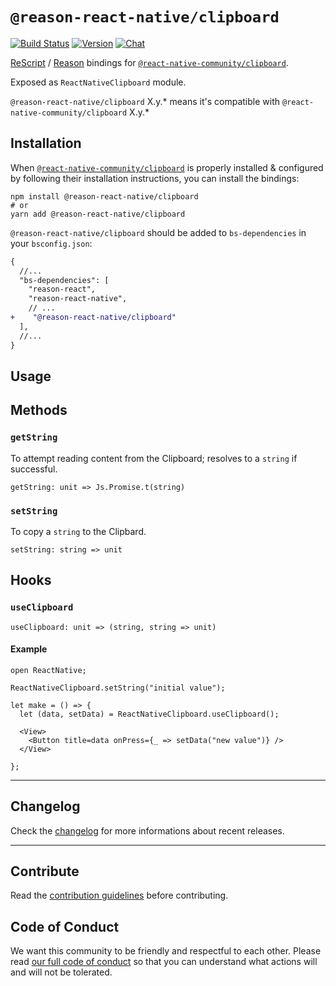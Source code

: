 # `@reason-react-native/clipboard`

[![Build Status](https://github.com/reason-react-native/clipboard/workflows/Build/badge.svg)](https://github.com/reason-react-native/clipboard/actions)
[![Version](https://img.shields.io/npm/v/@reason-react-native/clipboard.svg)](https://www.npmjs.com/@reason-react-native/clipboard)
[![Chat](https://img.shields.io/discord/235176658175262720.svg?logo=discord&colorb=blue)](https://reason-react-native.github.io/discord/)

[ReScript](https://rescript-lang.org) / [Reason](https://reasonml.github.io) bindings for
[`@react-native-community/clipboard`](https://github.com/react-native-clipboard/clipboard).

Exposed as `ReactNativeClipboard` module.

`@reason-react-native/clipboard` X.y.\* means it's compatible with
`@react-native-community/clipboard` X.y.\*

## Installation

When
[`@react-native-community/clipboard`](https://github.com/react-native-clipboard/clipboard)
is properly installed & configured by following their installation instructions,
you can install the bindings:

```console
npm install @reason-react-native/clipboard
# or
yarn add @reason-react-native/clipboard
```

`@reason-react-native/clipboard` should be added to `bs-dependencies` in your
`bsconfig.json`:

```diff
{
  //...
  "bs-dependencies": [
    "reason-react",
    "reason-react-native",
    // ...
+    "@reason-react-native/clipboard"
  ],
  //...
}
```

## Usage

## Methods

### `getString`

To attempt reading content from the Clipboard; resolves to a `string` if
successful.

```reason
getString: unit => Js.Promise.t(string)
```

### `setString`

To copy a `string` to the Clipbard.

```reason
setString: string => unit
```

## Hooks

### `useClipboard`

```reason
useClipboard: unit => (string, string => unit)
```

#### Example

```reason
open ReactNative;

ReactNativeClipboard.setString("initial value");

let make = () => {
  let (data, setData) = ReactNativeClipboard.useClipboard();

  <View>
    <Button title=data onPress={_ => setData("new value")} />
  </View>

};
```

---

## Changelog

Check the [changelog](./CHANGELOG.md) for more informations about recent
releases.

---

## Contribute

Read the
[contribution guidelines](https://github.com/reason-react-native/.github/blob/master/CONTRIBUTING.md)
before contributing.

## Code of Conduct

We want this community to be friendly and respectful to each other. Please read
[our full code of conduct](https://github.com/reason-react-native/.github/blob/master/CODE_OF_CONDUCT.md)
so that you can understand what actions will and will not be tolerated.
